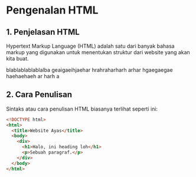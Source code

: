 # Pengenalan HTML

## 1. Penjelasan HTML

Hypertext Markup Language (HTML) adalah satu dari banyak bahasa markup yang digunakan untuk menentukan struktur dari website yang akan kita buat.

blablablablablalba
geaigaeihjaehar
hrahraharharh
arhar
hgaegaegae
haehaehaeh
ar
harh
a

## 2. Cara Penulisan

Sintaks atau cara penulisan HTML biasanya terlihat seperti ini:

```html
<!DOCTYPE html>
<html>
  <title>Website Ayas</title>
  <body>
    <div>
      <h1>Halo, ini heading loh</h1>
      <p>Sebuah paragraf.</p>
    </div>
  </body>
</html>
```
